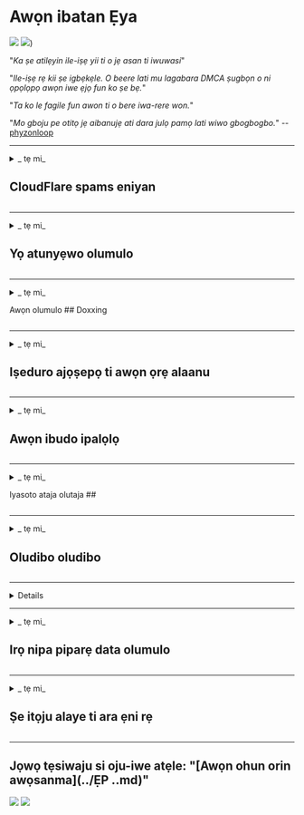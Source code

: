# Awọn ibatan Ẹya

![](https://codeberg.org/crimeflare/cloudflare-tor/media/branch/master/image/itsreallythatbad.jpg)
![](https://codeberg.org/crimeflare/cloudflare-tor/media/branch/master/image/telegram/c81238387627b4bfd3dcd60f56d41626.jpg))

"_Ka ṣe atilẹyin ile-iṣẹ yii ti o jẹ asan ti iwuwasi_"

"_Ile-iṣẹ rẹ kii ṣe igbẹkẹle. O beere lati mu lagabara DMCA ṣugbọn o ni ọpọlọpọ awọn iwe ẹjọ fun ko ṣe bẹ._"

"_Ta ko le fagile fun awon ti o bere iwa-rere won._"

"_Mo gboju pe otitọ jẹ aibanujẹ ati dara julọ pamọ lati wiwo gbogbogbo._" -- [phyzonloop](https://twitter.com/phyzonloop)


---


<details>
<summary> _ tẹ mi_

## CloudFlare spams eniyan
</summary>


Cloudflare n firanṣẹ awọn apamọ àwúrúju si awọn olumulo ti kii ṣe Cloudflare.

- Firanṣẹ imeeli nikan si awọn alabapin ti o fẹ wọle
- Nigbati olumulo ba sọ “da”, lẹhinna da fifiranṣẹ imeeli

O rọrun yẹn. Ṣugbọn Cloudflare ko bikita.
Cloudflare sọ nipa lilo iṣẹ wọn [le dẹkun gbogbo awọn spammers tabi awọn alakọja](https://support.cloudflare.com/hc/en-us/articles/200170066-Will-activating-ystoflare-stop-all-spammers-or-attackers- ).
Bawo ni a ṣe le da _Cloudflare spammers_ ṣiṣẹ laisi ṣiṣẹ Cloudflare?


![](https://codeberg.org/crimeflare/cloudflare-tor/media/branch/master/image/cfspam01.jpg))
![](https://codeberg.org/crimeflare/cloudflare-tor/media/branch/master/image/cfspam03.jpg))
![](https://codeberg.org/crimeflare/cloudflare-tor/media/branch/master/image/cfspam02.jpg))
![](https://codeberg.org/crimeflare/cloudflare-tor/media/branch/master/image/cfspambrittany.jpg))
![](https://codeberg.org/crimeflare/cloudflare-tor/media/branch/master/image/cfspamtwtr.jpg)

</details>

---

<details>
<summary> _ tẹ mi_

## Yọ atunyẹwo olumulo
</summary>


Onkawe Cloudflare [awọn agbeyewo odi](https://web.archive.org/web/20191116004046/https://www.trustpilot.com/reviews/5aa6ee0ed5a5700a7c8cf853). Ti o ba firanṣẹ ọrọ _anti-Cloudflare_ lori Twitter, o ni aye lati gba [esi](https://twitter.com/CloudflareHelp/status/1126051764917145601) lati [Cloudflare_inc/Cloudflare_members.txt) pẹlu "_[Bẹẹkọ, kii ṣe](eniyan.md) _ ”ifiranṣẹ. Ti o ba fi atunyẹwo odi kan sori eyikeyi aaye atunyẹwo, wọn yoo gbiyanju lati [ikansi](https://twitter.com/phyzonloop/status/1178836176985366529) [it](https://twitter.com/dxgl_org/status/1178722159432220672) ).


![](https://codeberg.org/crimeflare/cloudflare-tor/media/branch/master/image/cfcenrev_01.jpg))
![](https://codeberg.org/crimeflare/cloudflare-tor/media/branch/master/image/cfcenrev_02.jpg))
![](https://codeberg.org/crimeflare/cloudflare-tor/media/branch/master/image/cfcenrev_03.jpg))

</details>

---

<details>
<summary> _ tẹ mi_

Awọn olumulo ## Doxxing
</summary>


Cloudflare ni ọpọlọpọ [iṣoro idaamu](https://web.archive.org/web/20171024040313/http://www.businessinsider.com/cloudflare-ceo-suggests-pe eniyan-who-report-online-abuse-use -fake-awọn orukọ-2017-5).
Cloudflare [pin awọn alaye ti ara ẹni](https://archive.ph/ePdvi) ti awọn ti [ẹniti](https://twitter.com/ZJemptv/status/898299709634248704) [kerora](https://twitter.com/TinyPirate/ipo/554718958176067584) [nipa](https://twitter.com/remembrancermx/status/1010329041235148802) [ti gbalejo](https://twitter.com/Bridaguy/status/915003769280172037) [awọn aaye](https://twitter .com/HelloAndrew/ipo/897260208845500416). Nigbami o beere lọwọ rẹ lati pese
ID rẹ otito. Ti o ko ba fẹ fi tipatipa ba ara ẹni, [assauni](https://twitter.com/NiteShade925/status/1158469203420205056), [swatted](https://boingboing.net/2015/01/19/inv አጋጣሚ-boards -set-out-to-rui.html) tabi [ti a pa](https://twitter.com/RusEmbUSA/status/1187363092793040901), o dara julọ duro si awọn oju opo wẹẹbu Cloudflared.


![](https://codeberg.org/crimeflare/cloudflare-tor/media/branch/master/image/cfdox_what.jpg)
![](https://codeberg.org/crimeflare/cloudflare-tor/media/branch/master/image/cfdox_swat.jpg)
![](https://codeberg.org/crimeflare/cloudflare-tor/media/branch/master/image/cfdox_kill.jpg)
![](https://codeberg.org/crimeflare/cloudflare-tor/media/branch/master/image/cfdox_threat.jpg)
![](https://codeberg.org/crimeflare/cloudflare-tor/media/branch/master/image/cfdox_dox.jpg)
![](https://codeberg.org/crimeflare/cloudflare-tor/media/branch/master/image/cfdox_ex1.jpg))
![](https://codeberg.org/crimeflare/cloudflare-tor/media/branch/master/image/cfdox_ex2.jpg))

</details>

---

<details>
<summary> _ tẹ mi_

## Iṣeduro ajọṣepọ ti awọn ọrẹ alaanu
</summary>


CloudFlare ni [béèrè](https://web.archive.org/web/20191112033605/https://opencollective.com/cloudflarecollective#section-about) fun awọn ọrẹ atinuwa. O jẹ ohun ibanilẹru pe ile-iṣẹ Amẹrika kan yoo beere fun aanu pẹlu awọn ẹgbẹ ti kii ṣe ere ti o ni awọn okunfa to dara. Ti o ba fẹ [ìdènà awọn eniyan tabi sisọ akoko awọn eniyan miiran](eniyan ..md), o le fẹ lati paṣẹ diẹ ninu awọn pizzas🍕 fun awọn oṣiṣẹ Cloudflare.


![](https://codeberg.org/crimeflare/cloudflare-tor/media/branch/master/image/cfdonate.jpg)

</details>

---

<details>
<summary> _ tẹ mi_

## Awọn ibudo ipalọlọ
</summary>


Kini iwọ yoo ṣe ti aaye rẹ ba lọ silẹ _suddenly_? Awọn ijabọ wa pe Cloudflare jẹ [piparẹ](https://twitter.com/stefan_eady/status/1126033791267426304) [olumulo]](https://twitter.com/derivativeburke/status/903755267053117440) [iṣeto](https://twitter.com/lordscarlet/status/1046785164792205314) tabi [iṣẹ idekun laisi eyikeyi ikilọ](https://twitter.com/svolentin/status/1227324408475344896), [ni ipalọlọ](https://twitter.com/BlnaryMlke/status/1194339461984854018). A daba pe o wa [olupese ti o dara julọ](kini-to-do.md).

![](https://codeberg.org/crimeflare/cloudflare-tor/media/branch/master/image/cftmnt.jpg)

</details>

---

<details>
<summary> _ tẹ mi_

Iyasoto ataja olutaja ##
</summary>


CloudFlare funni ni itọju preferensi si awọn ti o nlo Firefox lakoko ti o n ṣetọju itọju ọta si awọn olumulo ti kii ṣe Tor-Browser lori Tor.
Awọn olumulo Tor ti o ni ẹtọ lati kọ lati ṣe JavaScript ti ko ni ọfẹ tun gba itọju ọta.
Aidogba wiwọle yi jẹ aibuku didoju nẹtiwọki ati ilokulo agbara.

![](https://codeberg.org/crimeflare/cloudflare-tor/media/branch/master/image/browdifftbcx.gif)

- Osi: `Tor Browser`, Ọtun:` Chrome`. Adiresi IP kanna.

![](https://codeberg.org/crimeflare/cloudflare-tor/media/branch/master/image/browserdiff.jpg)

- Osi: `[Tor Browser] Javascript Awọn alaabo, Kukisi Agbara '
- Ọtun: `[Chrome] Javascript Igbaalaaye, Kukisi Alaabo '

![](https://codeberg.org/crimeflare/cloudflare-tor/media/branch/master/image/cfsiryoublocked.jpg)

- QuteBrowser (aṣàwákiri kekere) laisi Tor (Clearnet IP)

| *** aṣawakiri *** | *** Itoju wiwọle *** |
| --- | --- |
| Tor Browser (Javascript ṣiṣẹ) | iraye si laaye |
| Firefox (Javascript ṣiṣẹ) | iwọle iwọle |
| Chromium (Javascript ṣiṣẹ) | wiwọle degraded (tii fun Google reCAPTCHA) |
| Chromium tabi Firefox (Javascript alaabo) | ti kọ iraye si (ti i * baje * Google reCAPTCHA) |
| Chromium tabi Akata bi Ina (Awọn kuki ṣiṣẹ) | wiwọle sẹ |
| QuteBrowser | wiwọle sẹ |
| lynx | wiwọle sẹ |
| w3m | wiwọle sẹ |
| wget | wiwọle sẹ |


"_Ki lo ṣe ti ko lo bọtini Ohun lati yanju ipenija irọrun? _"

Bẹẹni, bọtini ohun wa, ṣugbọn o _always_ [ko ṣiṣẹ lori Tor](https://trac.torproject.org/projects/tor/ticket/23840). Iwọ yoo gba ifiranṣẹ yii nigbati o ba tẹ:

``.
Gbiyanju lẹẹkan si
Kọmputa rẹ tabi nẹtiwọọki le jẹ fifiranṣẹ awọn ibeere adaṣe.
Lati daabobo awọn olumulo wa, a ko le lọwọ ibeere rẹ ni bayi.
Fun awọn alaye diẹ sii ṣabẹwo si oju-iwe iranlọwọ wa
``.

</details>

---

<details>
<summary> _ tẹ mi_

## Oludibo oludibo
</summary>


Awọn oludibo ni awọn ipinlẹ AMẸRIKA forukọsilẹ lati dibo nikẹhin nipasẹ oju opo wẹẹbu akọwe ipinlẹ ni ipo ibugbe wọn.
Awọn ọfiisi ijọba ipinlẹ Republican ti o dari ijọba ṣiṣẹ pẹlu iparoro oludibo nipasẹ sisọ wẹẹbu oju opo wẹẹbu akọwe nipasẹ Cloudflare.
Itọju ọta ti Cloudflare ti awọn olumulo Tor, ipo MITM rẹ bi aaye fifẹ aarin agbaye ti abojuto, ati ipa iparun rẹ lapapọ
mu ki awọn oludibo ti ifojusọna kọ lati forukọsilẹ. Awọn olkan ominira ni pataki ṣọ lati gba esin aṣiri. Awọn fọọmu iforukọsilẹ ti oludibo gba alaye ifamọra nipa titẹ si apakan iṣelu ti oludibo, adirẹsi ti ara ẹni, nọmba aabo awujọ, ati ọjọ ibi.
Pupọ awọn ipinlẹ nikan ṣe ipinfunni ti alaye yẹn ni gbangba, ṣugbọn Cloudflare rii *** gbogbo *** pe alaye nigbati ẹnikan forukọsilẹ lati dibo.

Akiyesi pe iforukọsilẹ iwe ko ni yiyi Cloudflare nitori akọwe ti awọn oṣiṣẹ data titẹsi ti ipinle yoo ṣeeṣe lo
Oju opo wẹẹbu Cloudflare lati tẹ data naa.

![](https://codeberg.org/crimeflare/cloudflare-tor/media/branch/master/image/cfvotm_01.jpg))
![](https://codeberg.org/crimeflare/cloudflare-tor/media/branch/master/image/cfvotm_02.jpg))

- Change.org jẹ oju opo wẹẹbu olokiki fun apejọ ibo ati mu igbese. "[awọn eniyan nibi gbogbo n bẹrẹ awọn ipolowo, n mu awọn olupolowo jọ, ati ṣiṣẹ pẹlu awọn oluṣe ipinnu lati wakọ awọn ojutu.](https://web.archive.org/web/20200206120027/https://www.change.org/about)"
Laisi ani, ọpọlọpọ eniyan ko le wo ayipada.org ni gbogbo nitori iṣafihan ibinu ibinu Cloudflare. Wọn ṣe idilọwọ lati fowo si iwe ẹbẹ, nitorinaa ya wọn kuro ninu ilana tiwantiwa. Lilo Syeed miiran ti ko ṣe awọsanma bii [OpenPetition](https://www.openpetition.eu/content/about_us) ṣe iranlọwọ atunṣe iṣoro naa.

![](https://codeberg.org/crimeflare/cloudflare-tor/media/branch/master/image/changeorgasn.jpg)
![](https://codeberg.org/crimeflare/cloudflare-tor/media/branch/master/image/changeorgtor.jpg)

- Cloudflare's "[Project Athenian](https://www.cloudflare.com/athenian/)" nfunni ni idaabobo ipele-iṣẹ ọfẹ ọfẹ si awọn oju opo wẹẹbu idibo agbegbe. Wọn sọ pe "Awọn oludije wọn le wọle si alaye idibo ati iforukọsilẹ oludibo_" ṣugbọn eyi jẹ irọ nitori ọpọlọpọ eniyan ko le ṣawakiri aaye naa rara.

</details>

---

<details>
<akopọ> _ tẹ mi_

## Gboran si ayanyan olumulo
</summary>


Ti o ba jade ohunkan, o nireti pe o ko gba imeeli nipa rẹ. Cloudflare foju fojuyan olumulo ati pin data pẹlu awọn ile-iṣẹ ẹgbẹ ẹnikẹta [laisi igbanilaaye alabara](https://twitter.com/thexpaw/status/1108424723233419264). Ti o ba nlo eto ọfẹ wọn, wọn ma fi imeeli ranṣẹ si ọ nigbakan bi o ti n beere lati ra ṣiṣe alabapin oṣooṣu.

![](https://codeberg.org/crimeflare/cloudflare-tor/media/branch/master/image/cfviopl_tp.jpg)

</details>

---

<details>
<summary> _ tẹ mi_

## Irọ nipa piparẹ data olumulo
</summary>


Gẹgẹbi bulọọgi bulọọgi-tẹlẹ onibara-tẹlẹ (https://shkspr.mobi/blog/2019/11/can-you-trust-cloudflare-with-your-personal-data/), Cloudflare n pa irọ nipa piparẹ awọn iroyin. Ni ode oni, ọpọlọpọ awọn ile-iṣẹ tọju data rẹ](https://justdeleteme.xyz/) lẹhin ti o ti pa tabi ti yọ iwe ipamọ rẹ kuro. Pupọ ti awọn ile-iṣẹ ti o dara julọ darukọ nipa rẹ ninu eto imulo ipamọ wọn. Cloudflare? Rara.

``.
2019-08-05 CloudFlare firanṣẹ ifẹsẹmulẹ pe wọn yoo yọ akọọlẹ mi kuro.
2019-10-02 Mo gba imeeli lati CloudFlare “nitori pe mo jẹ alabara”
``.

Cloudflare ko mọ nipa ọrọ naa “yọkuro”. Ti o ba jẹ looto _removed_, kilode ti alabara alabara yii ni imeeli? O tun mẹnuba pe eto imulo ikọkọ ti Cloudflare ko darukọ nipa rẹ.

``.
Eto imulo ipamọ tuntun wọn ko sọ eyikeyi darukọ data da duro fun ọdun kan.
``.

![](https://codeberg.org/crimeflare/cloudflare-tor/media/branch/master/image/cfviopl_notdel.jpg)

Bawo ni o ṣe le gbẹkẹle Cloudflare ti o ba jẹ pe [eto imulo asiri wọn jẹ LIE](https://twitter.com/daviddlow/status/1197787135526555648)?

</details>

---

<details>
<summary> _ tẹ mi_

## Ṣe itọju alaye ti ara ẹni rẹ
</summary>


Paarẹ akọọlẹ Cloudflare jẹ [ipele ti o nira](https://justdeleteme.xyz/).

``.
Fi iwe atilẹyin kan silẹ nipa lilo ẹka “Account”,
ati beere piparẹ iroyin ninu ara ifiranṣẹ naa.
O ko ni awọn ibugbe tabi awọn kaadi kirẹditi ti o somọ si akọọlẹ rẹ ṣaaju iṣaaju piparẹ.
``.

Iwọ yoo gba [imeeli ìmúdájú yii](https://twitter.com/originalesushi/status/1199041528414527495).

![](https://codeberg.org/crimeflare/cloudflare-tor/media/branch/master/image/cf_deleteandkeep.jpg)

“A ti bẹrẹ lati ṣiṣẹ ibeere ibeere piparẹ rẹ” ṣugbọn “A yoo tẹsiwaju lati ṣafipamọ alaye ti ara ẹni rẹ”.

Njẹ o le "gbekele" eyi?

</details>

---

## Jọwọ tẹsiwaju si oju-iwe atẹle: "[Awọn ohun orin awọsanma](../ẸP ..md)"

![](https://codeberg.org/crimeflare/cloudflare-tor/media/branch/master/image/freemoldybread.jpg)
![](https://codeberg.org/crimeflare/cloudflare-tor/media/branch/master/image/cfisnotanoption.jpg)
